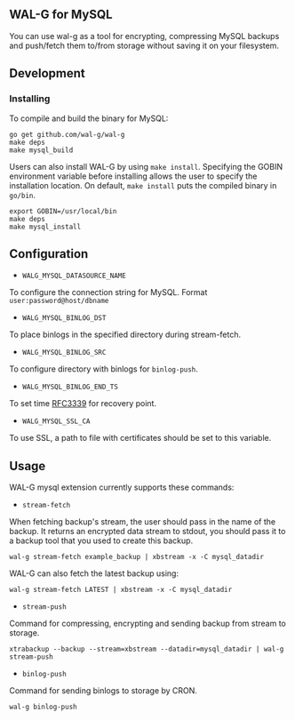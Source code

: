 ## WAL-G for MySQL

You can use wal-g as a tool for encrypting, compressing MySQL backups and push/fetch them to/from storage without saving it on your filesystem.

Development
-----------
### Installing
To compile and build the binary for MySQL:

```
go get github.com/wal-g/wal-g
make deps
make mysql_build
```
Users can also install WAL-G by using `make install`. Specifying the GOBIN environment variable before installing allows the user to specify the installation location. On default, `make install` puts the compiled binary in `go/bin`.
```
export GOBIN=/usr/local/bin
make deps
make mysql_install
```

Configuration
-------------

* `WALG_MYSQL_DATASOURCE_NAME`

To configure the connection string for MySQL. Format ```user:password@host/dbname```

* `WALG_MYSQL_BINLOG_DST`

To place binlogs in the specified directory during stream-fetch.

* `WALG_MYSQL_BINLOG_SRC`

To configure directory with binlogs for ```binlog-push```.

* `WALG_MYSQL_BINLOG_END_TS`

To set time [RFC3339](https://www.ietf.org/rfc/rfc3339.txt) for recovery point.

* `WALG_MYSQL_SSL_CA`

To use SSL, a path to file with certificates should be set to this variable.


Usage
-----

WAL-G mysql extension currently supports these commands:

* ``stream-fetch``

When fetching backup's stream, the user should pass in the name of the backup. It returns an encrypted data stream to stdout, you should pass it to a backup tool that you used to create this backup.
```
wal-g stream-fetch example_backup | xbstream -x -C mysql_datadir
```
WAL-G can also fetch the latest backup using:

```
wal-g stream-fetch LATEST | xbstream -x -C mysql_datadir
```

* ``stream-push``

Command for compressing, encrypting and sending backup from stream to storage.

```
xtrabackup --backup --stream=xbstream --datadir=mysql_datadir | wal-g stream-push
```

* ``binlog-push``

Command for sending binlogs to storage by CRON.

```
wal-g binlog-push
```

